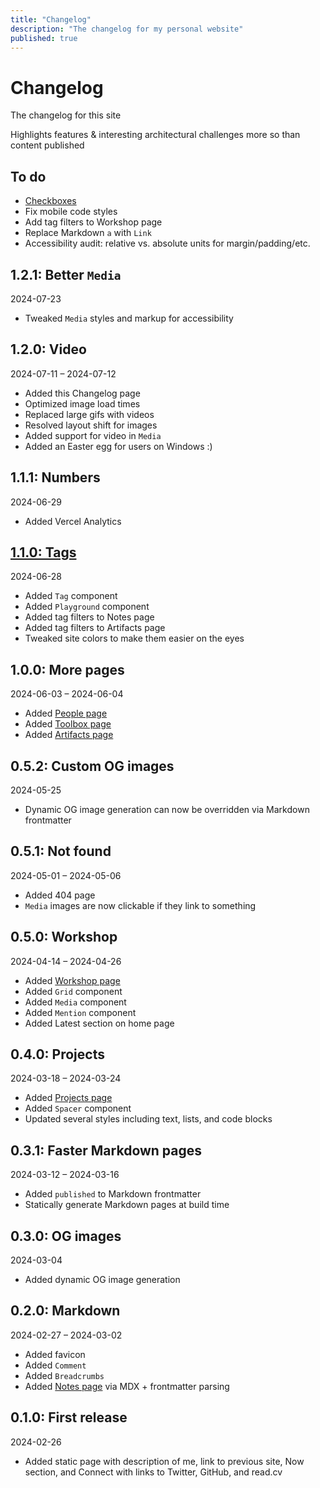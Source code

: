 ```yaml
---
title: "Changelog"
description: "The changelog for my personal website"
published: true
---
```


# Changelog

<Comment type="block">The changelog for this site</Comment>

<Comment type="block">Highlights features & interesting architectural challenges more so than content published</Comment>

## To do

- [Checkboxes](https://moderncss.dev/pure-css-custom-checkbox-style)
- Fix mobile code styles
- Add tag filters to Workshop page
- Replace Markdown `a` with `Link`
- Accessibility audit: relative vs. absolute units for margin/padding/etc.

## 1.2.1: Better `Media`

<Comment type="block">2024-07-23</Comment>

- Tweaked `Media` styles and markup for accessibility

## 1.2.0: Video

<Comment type="block">2024-07-11 – 2024-07-12</Comment>

- Added this Changelog page
- Optimized image load times
- Replaced large gifs with videos
- Resolved layout shift for images
- Added support for video in `Media`
- Added an Easter egg for users on Windows :)

## 1.1.1: Numbers

<Comment type="block">2024-06-29</Comment>

- Added Vercel Analytics

## [1.1.0: Tags](/notes/site-v1-1)

<Comment type="block">2024-06-28</Comment>

- Added `Tag` component
- Added `Playground` component
- Added tag filters to Notes page
- Added tag filters to Artifacts page
- Tweaked site colors to make them easier on the eyes

## 1.0.0: More pages

<Comment type="block">2024-06-03 – 2024-06-04</Comment>

- Added [People page](/people)
- Added [Toolbox page](/toolbox)
- Added [Artifacts page](/artifacts)

## 0.5.2: Custom OG images

<Comment type="block">2024-05-25</Comment>

- Dynamic OG image generation can now be overridden via Markdown frontmatter

## 0.5.1: Not found

<Comment type="block">2024-05-01 – 2024-05-06</Comment>

- Added 404 page
- `Media` images are now clickable if they link to something

## 0.5.0: Workshop

<Comment type="block">2024-04-14 – 2024-04-26</Comment>

- Added [Workshop page](/workshop)
- Added `Grid` component
- Added `Media` component
- Added `Mention` component
- Added Latest section on home page

## 0.4.0: Projects

<Comment type="block">2024-03-18 – 2024-03-24</Comment>

- Added [Projects page](/projects)
- Added `Spacer` component
- Updated several styles including text, lists, and code blocks

## 0.3.1: Faster Markdown pages

<Comment type="block">2024-03-12 – 2024-03-16</Comment>

- Added `published` to Markdown frontmatter
- Statically generate Markdown pages at build time

## 0.3.0: OG images

<Comment type="block">2024-03-04</Comment>

- Added dynamic OG image generation

## 0.2.0: Markdown

<Comment type="block">2024-02-27 – 2024-03-02</Comment>

- Added favicon
- Added `Comment`
- Added `Breadcrumbs`
- Added [Notes page](/notes) via MDX + frontmatter parsing

## 0.1.0: First release

<Comment type="block">2024-02-26</Comment>

- Added static page with description of me, link to previous site, Now section, and Connect with links to Twitter, GitHub, and read.cv

